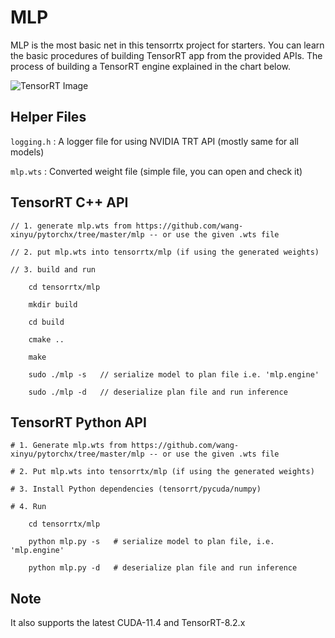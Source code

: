 # MLP

MLP is the most basic net in this tensorrtx project for starters. You can learn the basic procedures of building
TensorRT app from the provided APIs. The process of building a TensorRT engine explained in the chart below.

![TensorRT Image](https://user-images.githubusercontent.com/33795294/148565279-795b12da-5243-4e7e-881b-263eb7658683.jpg)

## Helper Files

`logging.h` : A logger file for using NVIDIA TRT API (mostly same for all models)

`mlp.wts` : Converted weight file (simple file, you can open and check it)

## TensorRT C++ API

```
// 1. generate mlp.wts from https://github.com/wang-xinyu/pytorchx/tree/master/mlp -- or use the given .wts file

// 2. put mlp.wts into tensorrtx/mlp (if using the generated weights)

// 3. build and run

    cd tensorrtx/mlp

    mkdir build

    cd build

    cmake ..

    make

    sudo ./mlp -s   // serialize model to plan file i.e. 'mlp.engine'

    sudo ./mlp -d   // deserialize plan file and run inference
```

## TensorRT Python API

```
# 1. Generate mlp.wts from https://github.com/wang-xinyu/pytorchx/tree/master/mlp -- or use the given .wts file

# 2. Put mlp.wts into tensorrtx/mlp (if using the generated weights)

# 3. Install Python dependencies (tensorrt/pycuda/numpy)

# 4. Run 
    
    cd tensorrtx/mlp
    
    python mlp.py -s   # serialize model to plan file, i.e. 'mlp.engine'
    
    python mlp.py -d   # deserialize plan file and run inference
```

## Note
It also supports the latest CUDA-11.4 and TensorRT-8.2.x
